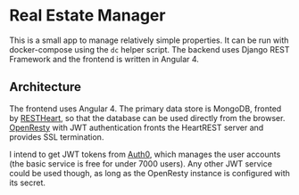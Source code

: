 # Real Estate Manager

This is a small app to manage relatively simple properties.  It can be run with
docker-compose using the `dc` helper script.  The backend uses Django REST
Framework and the frontend is written in Angular 4.


## Architecture

The frontend uses Angular 4.  The primary data store is MongoDB, fronted by
[RESTHeart](http://restheart.org/), so that the database can be used directly
from the browser.  [OpenResty](https://www.openresty.org/) with JWT
authentication fronts the HeartREST server and provides SSL termination.

I intend to get JWT tokens from [Auth0](https://manage.auth0.com/), which
manages the user accounts (the basic service is free for under 7000 users).
Any other JWT service could be used though, as long as the OpenResty instance
is configured with its secret.
